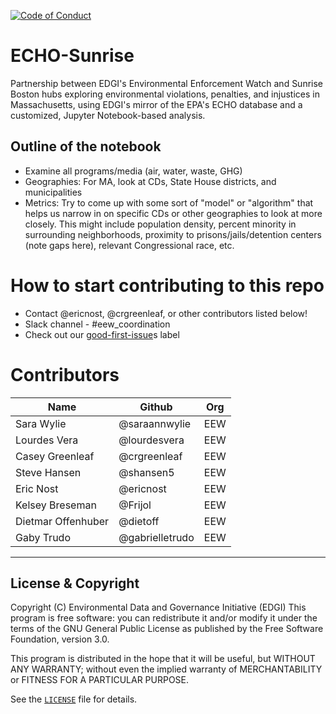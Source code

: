 [![Code of Conduct](https://img.shields.io/badge/%E2%9D%A4-code%20of%20conduct-blue.svg?style=flat)](https://github.com/edgi-govdata-archiving/overview/blob/master/CONDUCT.md)

# ECHO-Sunrise
Partnership between EDGI's Environmental Enforcement Watch and Sunrise Boston hubs exploring environmental violations, penalties, and injustices in Massachusetts, using EDGI's mirror of the EPA's ECHO database and a customized, Jupyter Notebook-based analysis.

## Outline of the notebook
- Examine all programs/media (air, water, waste, GHG)
- Geographies: For MA, look at CDs, State House districts, and municipalities
- Metrics: Try to come up with some sort of "model" or "algorithm" that helps us narrow in on specific CDs or other geographies to look at more closely. This might include population density, percent minority in surrounding neighborhoods, proximity to prisons/jails/detention centers (note gaps here), relevant Congressional race, etc.

# How to start contributing to this repo
* Contact @ericnost, @crgreenleaf, or other contributors listed below!
* Slack channel - #eew_coordination
* Check out our [good-first-issue](https://github.com/edgi-govdata-archiving/ECHO-Sunrise/labels/good%20first%20issue)s label

# Contributors
| Name | Github | Org | 
| ------|--------|--|
| Sara Wylie | @saraannwylie | EEW |
| Lourdes Vera | @lourdesvera | EEW |
| Casey Greenleaf | @crgreenleaf | EEW |
| Steve Hansen | @shansen5 | EEW |
| Eric Nost | @ericnost  | EEW |
| Kelsey Breseman | @Frijol | EEW |
| Dietmar Offenhuber | @dietoff | EEW |
| Gaby Trudo| @gabrielletrudo | EEW |

---

## License & Copyright

Copyright (C) <year> Environmental Data and Governance Initiative (EDGI)
This program is free software: you can redistribute it and/or modify it under the terms of the GNU General Public License as published by the Free Software Foundation, version 3.0.

This program is distributed in the hope that it will be useful, but WITHOUT ANY WARRANTY; without even the implied warranty of MERCHANTABILITY or FITNESS FOR A PARTICULAR PURPOSE.

See the [`LICENSE`](/LICENSE) file for details.
